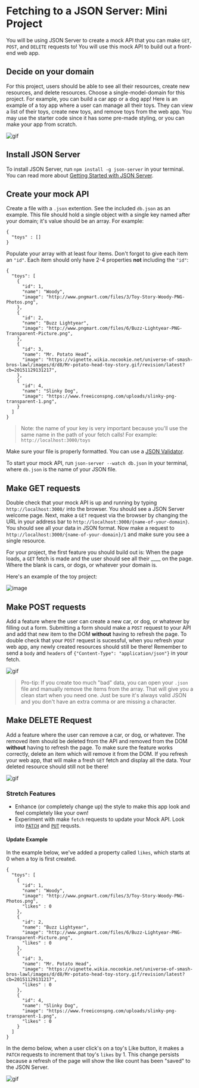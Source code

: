 # Fetching to a JSON Server: Mini Project

You will be using JSON Server to create a mock API that you can make `GET`, `POST`, and `DELETE` requests to! You will use this mock API to build out a front-end web app. 

## Decide on your domain

For this project, users should be able to see all their resources, create new resources, and delete resources. Choose a single-model-domain for this project. For example, you can build a car app or a dog app! Here is an example of a toy app where a user can manage all their toys. They can view a list of their toys, create new toys, and remove toys from the web app. You may use the starter code since it has some pre-made styling, or you can make your app from scratch. 

![gif](assets/post.gif)

## Install JSON Server

To install JSON Server, run `npm install -g json-server` in your terminal. You can read more about [Getting Started with JSON Server](https://github.com/typicode/json-server#getting-started).

## Create your mock API

Create a file with a `.json` extention. See the included `db.json` as an example. This file should hold a single object with a single key named after your domain; it's value should be an array. For example: 

```
{
  "toys" : []
}
```

Populate your array with at least four items. Don't forgot to give each item an `"id"`. Each item should only have 2-4 properties **not** including the `"id"`:

```
{
  "toys": [
    {
      "id": 1,
      "name": "Woody",
      "image": "http://www.pngmart.com/files/3/Toy-Story-Woody-PNG-Photos.png",
    },
    {
      "id": 2,
      "name": "Buzz Lightyear",
      "image": "http://www.pngmart.com/files/6/Buzz-Lightyear-PNG-Transparent-Picture.png",
    },
    {
      "id": 3,
      "name": "Mr. Potato Head",
      "image": "https://vignette.wikia.nocookie.net/universe-of-smash-bros-lawl/images/d/d8/Mr-potato-head-toy-story.gif/revision/latest?cb=20151129131217",
    },
    {
      "id": 4,
      "name": "Slinky Dog",
      "image": "https://www.freeiconspng.com/uploads/slinky-png-transparent-1.png",
    }
  ]
}
```

> Note: the name of your key is very important because you'll use the same name in the path of your fetch calls! For example: `http://localhost:3000/toys`

Make sure your file is properly formatted. You can use a [JSON Validator](https://jsonlint.com/). 

To start your mock API, run `json-server --watch db.json` in your terminal, where `db.json` is the name of your JSON file.

## Make GET requests

Double check that your mock API is up and running by typing `http://localhost:3000/` into the browser. You should see a JSON Server welcome page. Next, make a `GET` request via the browser by changing the URL in your address bar to `http://localhost:3000/{name-of-your-domain}`. You should see all your data in JSON format. Now make a request to `http://localhost:3000/{name-of-your-domain}/1` and make sure you see a single resource. 

For your project, the first feature you should build out is: When the page loads, a `GET` fetch is made and the user should see all their ____ on the page. Where the blank is cars, or dogs, or whatever your domain is.

Here's an example of the toy project: 

![image](assets/get.png)

## Make POST requests 

Add a feature where the user can create a new car, or dog, or whatever by filling out a form. Submitting a form should make a `POST` request to your API and add that new item to the DOM **without** having to refresh the page. To double check that your `POST` request is sucessful, when you refresh your web app, any newly created resources should still be there! Remember to send a `body` and `headers` of `{"Content-Type": "application/json"}` in your fetch.

![gif](assets/post.gif)

> Pro-tip: If you create too much "bad" data, you can open your `.json` file and manually remove the items from the array. That will give you a clean start when you need one. Just be sure it's always valid JSON and you don't have an extra comma or are missing a character. 

## Make DELETE Request

Add a feature where the user can remove a car, or dog, or whatever. The removed item should be deleted from the API and removed from the DOM **without** having to refresh the page. To make sure the feature works correctly, delete an item which will remove it from the DOM. If you refresh your web app, that will make a fresh `GET` fetch and display all the data. Your deleted resource should still not be there!

![gif](assets/delete.gif)

### Stretch Features
* Enhance (or completely change up) the style to make this app look and feel completely like your own!
* Experiment with make `fetch` requests to update your Mock API. Look into [`PATCH`](https://developer.mozilla.org/en-US/docs/Web/HTTP/Methods/PATCH) and [`PUT`](https://developer.mozilla.org/en-US/docs/Web/HTTP/Methods/PUT) requsts. 

#### Update Example

In the example below, we've added a property called `likes`, which starts at 0 when a toy is first created. 

```
{
  "toys": [
    {
      "id": 1,
      "name": "Woody",
      "image": "http://www.pngmart.com/files/3/Toy-Story-Woody-PNG-Photos.png",
      "likes" : 0
    },
    {
      "id": 2,
      "name": "Buzz Lightyear",
      "image": "http://www.pngmart.com/files/6/Buzz-Lightyear-PNG-Transparent-Picture.png",
      "likes" : 0
    },
    {
      "id": 3,
      "name": "Mr. Potato Head",
      "image": "https://vignette.wikia.nocookie.net/universe-of-smash-bros-lawl/images/d/d8/Mr-potato-head-toy-story.gif/revision/latest?cb=20151129131217",
      "likes" : 0
    },
    {
      "id": 4,
      "name": "Slinky Dog",
      "image": "https://www.freeiconspng.com/uploads/slinky-png-transparent-1.png",
      "likes" : 0
    }
  ]
}
```

In the demo below, when a user click's on a toy's Like button, it makes a `PATCH` requests to increment that toy's `likes` by 1. This change persists because a refresh of the page will show the like count has been "saved" to the JSON Server.

![gif](assets/update.gif)
